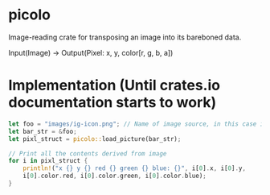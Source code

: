 # picolo
Image-reading crate for transposing an image into its bareboned data. 

Input(Image) -> Output(Pixel: x, y, color[r, g, b, a])

# Implementation (Until crates.io documentation starts to work)

```rust
let foo = "images/ig-icon.png"; // Name of image source, in this case it's in a folder called images
let bar_str = &foo;
let pixl_struct = picolo::load_picture(bar_str);

// Print all the contents derived from image
for i in pixl_struct {
    println!("x {} y {} red {} green {} blue: {}", i[0].x, i[0].y, 
    i[0].color.red, i[0].color.green, i[0].color.blue);
}
```
